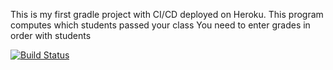 This is my first gradle project with CI/CD deployed on Heroku.
This program computes which students passed your class 
You need to enter grades in order with students 

[![Build Status](https://app.travis-ci.com/dogukanunlu/myDemoApp.svg?branch=main)](https://app.travis-ci.com/dogukanunlu/myDemoApp)